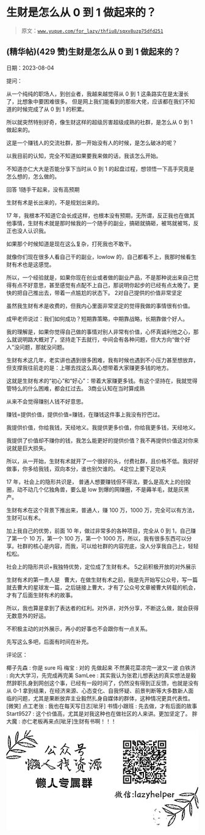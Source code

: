 # 生财是怎么从 0 到 1 做起来的？

> 原文：[`www.yuque.com/for_lazy/thfiu8/sqxv8uzp75dfd251`](https://www.yuque.com/for_lazy/thfiu8/sqxv8uzp75dfd251)



## (精华帖)(429 赞)生财是怎么从 0 到 1 做起来的？ 

日期：2023-08-04 

提问： 

从一个纯纯的职场人，到创业者，我越来越觉得从 0 到 1 这条路实在是太漫长了，比想象中要困难很多。 但是网上我们能看到的那些大佬，应该都在我们不知道的时候完成了从 0 到 1 的积累。 

所以就突然特别好奇，像生财这样的超级厉害超级成熟的社群，是怎么从 0 到 1 做起来的。 

这是一个赚钱人的交流社群，那一开始没有人的时候，是怎么破冰的呢？ 

以我目前的认知，完全不知道如果要我来做的话，我该怎么开始。 

不知道亦仁大大是否能分享下当时从 0 到 1 的起盘过程，想领悟一下高手究竟是怎么想的，怎么做的。 

回答 <ne-oli index-type="0"><ne-oli-i>1</ne-oli-i><ne-oli-c class="ne-oli-content" id="u6b74ea8e" data-lake-id="u6b74ea8e">随手干起来，没有高预期</ne-oli-c></ne-oli> 

生财有术是长出来的，不是规划出来的。 

17 年，我根本不知道它会长成这样，也根本没有预期，无所谓，反正我也在做其他事情，生财有术就是那时候我的一个随手的副业，搞砸就搞砸，被骂就被骂，反正也没人认识我。 

如果那个时候知道是现在这么复杂，打死我也不敢干。 

就像你们现在很多人看自己干的副业，lowlow 的，自己都看不上，我那时候看生财有术也是这感觉。 

所以，一个经验就是，如果你现在创业或者做的副业产品，不是那种说出来自己觉得有点不好意思，甚至感觉有点配不上自己，那说明你起步的已经有点太晚了。更快的把自己推出去，带着一点尴尬的状态下。 <ne-oli index-type="0"><ne-oli-i>2</ne-oli-i><ne-oli-c class="ne-oli-content" id="u3573ccaa" data-lake-id="u3573ccaa">对自己提供的价值非常坚定</ne-oli-c></ne-oli> 

虽然我生财有术是收费的，但我内心里面非常坚定的觉得我做的事情很有价值。 

成甲老师说过：我们如何成功？短期靠策略，中期靠战略，长期靠做个好人。 

我的理解是，如果你觉得自己做的事情对别人非常有价值，心怀真诚利他之心，那么就说明路大概对了，坚持走下去就行，中间会有各种问题，但大方向“做个好人”没问题，那就没问题。 

生财有术这几年，老实讲也遇到很多困难，我有时候也遇到不小压力甚至想放弃，但支撑我往前走的是：上哪去找这么真心想带着大家赚更多钱的地方。 

这就是生财有术的“初心”和“好心”：带着大家赚更多钱。有这个坚持在，我就觉得管特么的什么困难，都会扛过去。 <ne-oli index-type="0"><ne-oli-i>3</ne-oli-i><ne-oli-c class="ne-oli-content" id="u7a806de6" data-lake-id="u7a806de6">商业认知在当时算成熟</ne-oli-c></ne-oli> 

从来不会觉得赚别人钱不好意思。 

赚钱=提供价值，提供价值=赚钱，在赚钱这件事上我没有拧巴过。 

我提供价值，你给我钱，天经地义。我提供更多价值，你给我更多钱，天经地义。 

我提供了价值却不赚你的钱，我怎么能更好的提供价值？我不再提供价值这对你来说就是巨大损失。 

所以，从一开始，生财有术就开了一个很好的头，付费社群，且价格不低。我好好做事，你多给我钱，双向本分，谁也别欠谁的。 <ne-oli index-type="0"><ne-oli-i>4</ne-oli-i><ne-oli-c class="ne-oli-content" id="u3cfd4a36" data-lake-id="u3cfd4a36">定位上要下足功夫</ne-oli-c></ne-oli> 

17 年，社会上的隐形共识是， 普通人想要赚钱但不得法，要么是高大上的创投圈，动不动几个亿独角兽，要么是 low 到爆的网赚圈，不是薅羊毛，就是灰黑产。 

生财有术在这个背景下推出来，普通人，赚 100 万，1000 万，完全可以有方法，生财可以有术。 

加上我自己的优势，前面 10 年，做过非常多的各种项目，完全从 0 到 1，自己赚了第一个 10 万，第一个 100 万，第一个 1000 万，所以，我有很多东西可以分享。社群的核心是内容，而我，可以给社群的内容兜底，没人分享我自己上，轻轻松松。 

社会上的隐形共识+我独特优势，定位成了生财有术。 <ne-oli index-type="0"><ne-oli-i>5</ne-oli-i><ne-oli-c class="ne-oli-content" id="u901179e6" data-lake-id="u901179e6">之前积极开放的对外展示</ne-oli-c></ne-oli> 

生财有术的第一贵人是   曹大，在做生财有术之前，我是先开始写公众号，写一篇就去曹大的星球发一篇，之后链接上曹大，才有了公众号文章被曹大转载的机会，才有了后面生财有术的故事。 

所以，我也算是拿到了表达者的红利。对外讲，对外分享，不断这么做，就会获得无数意外的好运。 

不积极主动的对外展示，再小的好事也不会跟你有一点关系。 

先写这么多吧，后面有时间在补充。 

评论区： 

椰子先森 : 你是 sure 吗 梅宝 : 对的 先做起来 不然黄花菜凉完一波又一波 白铁济 : 向大大学习，先完成再完美 SamLee : 其实我认为张君儿想表达的真实想法是毅然辞职扎身到网创这个事，已经有一段时间了，仍然没有得到正反馈，也就是没有从 0-1 拿到结果，在经济来源、心态变化、自我怀疑、前景判断等大多数新人面临的问题，尤其是果断放弃主业毅然扎身自媒体的群体，这种情况更具代表性。[微笑] 点工老张 : 我也在每天写日志[呲牙] 书情小跟班 : 先去做，才有后面的故事 Start9527 : 这个价值高，尤其是对我这种也在做社区的人来讲。更加坚定了。 胖大魔 : 亦仁老板再来点[呲牙]生财有书啊！！！ 

![](img/894d30a529e7c37bcd3392323c99941c.png)  